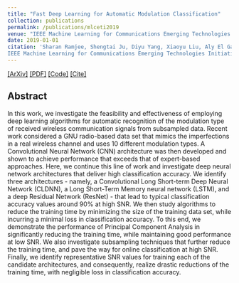 ```yaml
---
title: "Fast Deep Learning for Automatic Modulation Classification"
collection: publications
permalink: /publications/mlceti2019
venue: "IEEE Machine Learning for Communications Emerging Technologies Initiatives (MLCETI)"
date: 2019-01-01
citation: 'Sharan Ramjee, Shengtai Ju, Diyu Yang, Xiaoyu Liu, Aly El Gamal, Yonina C. Eldar. “Fast Deep Learning for Automatic Modulation Classification”.
IEEE Machine Learning for Communications Emerging Technologies Initiatives (MLCETI), Jan. 2019'
---  
```

[[ArXiv]](https://arxiv.org/abs/1901.05850)
[[PDF]](https://sharanramjee.github.io/files/publications/mlceti2019.pdf)
[[Code]](https://github.com/dl4amc/source)
[[Cite]](https://scholar.google.com/scholar?hl=en&as_sdt=0%2C15&q=Fast+deep+learning+for+automatic+modulation+classification&btnG=#d=gs_cit&u=%2Fscholar%3Fq%3Dinfo%3A_eXCgQPyV1oJ%3Ascholar.google.com%2F%26output%3Dcite%26scirp%3D0%26hl%3Den)

## Abstract
In this work, we investigate the feasibility and effectiveness of employing deep learning algorithms for automatic recognition of the modulation type of received wireless communication signals from subsampled data. Recent work considered a GNU radio-based data set that mimics the imperfections in a real wireless channel and uses 10 different modulation types. A Convolutional Neural Network (CNN) architecture was then developed and shown to achieve performance that exceeds that of expert-based approaches. Here, we continue this line of work and investigate deep neural network architectures that deliver high classification accuracy. We identify three architectures - namely, a Convolutional Long Short-term Deep Neural Network (CLDNN), a Long Short-Term Memory neural network (LSTM), and a deep Residual Network (ResNet) - that lead to typical classification accuracy values around 90% at high SNR. We then study algorithms to reduce the training time by minimizing the size of the training data set, while incurring a minimal loss in classification accuracy. To this end, we demonstrate the performance of Principal Component Analysis in significantly reducing the training time, while maintaining good performance at low SNR. We also investigate subsampling techniques that further reduce the training time, and pave the way for online classification at high SNR. Finally, we identify representative SNR values for training each of the candidate architectures, and consequently, realize drastic reductions of the training time, with negligible loss in classification accuracy.
